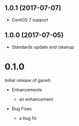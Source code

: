 1.0.1 (2017-07-07)
------------------
- CentOS 7 support

1.0.0 (2017-07-05)
------------------
- Standards update and cleanup

# 0.1.0

Initial release of ganeti

* Enhancements
  * an enhancement

* Bug Fixes
  * a bug fix
